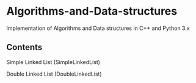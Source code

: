 # Algorithms-and-Data-structures
Implementation of Algorithms and Data structures in C++ and Python 3.x

## Contents

 Simple Linked List (SimpleLinkedList)
 
 Double Linked List (DoubleLinkedList)
